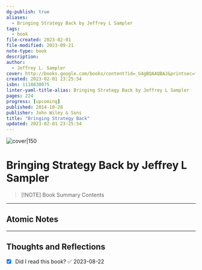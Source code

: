 ```yaml
---
dg-publish: true
aliases:
  - Bringing Strategy Back by Jeffrey L Sampler
tags:
  - book
file-created: 2023-02-01
file-modified: 2023-09-21
note-type: book 
description: 
author:
  - Jeffrey L. Sampler
cover: http://books.google.com/books/content?id=_G4gBQAAQBAJ&printsec=frontcover&img=1&zoom=1&edge=curl&source=gbs_api
created: 2023-02-01 23:25:54
isbn: 1118830075 
linter-yaml-title-alias: Bringing Strategy Back by Jeffrey L Sampler
pages: 224
progress: [upcoming]
published: 2014-10-28
publisher: John Wiley & Sons
title: "Bringing Strategy Back"
updated: 2023-02-01 23:25:54
---
```


![cover|150](http://books.google.com/books/content?id=_G4gBQAAQBAJ&printsec=frontcover&img=1&zoom=1&edge=curl&source=gbs_api)

# Bringing Strategy Back by Jeffrey L Sampler

> [!NOTE] Book Summary
> Contents

---

## Atomic Notes

---

## Thoughts and Reflections

- [x] Did I read this book? ✅ 2023-08-22
